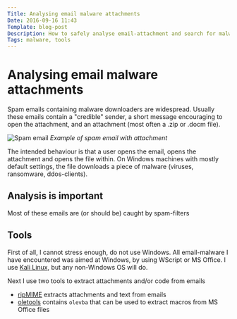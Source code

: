 ```yaml
---
Title: Analysing email malware attachments
Date: 2016-09-16 11:43
Template: blog-post
Description: How to safely analyse email-attachment and search for malware downloaders
Tags: malware, tools
---
```


# Analysing email malware attachments
Spam emails containing malware downloaders are widespread. Usually these emails contain a "credible" sender, a short message encouraging to open the attachment, and an attachment (most often a .zip or .docm file).

![Spam email](%base_url%/assets/spam-email-example1.png)
*Example of spam email with attachment*

The intended behaviour is that a user opens the email, opens the attachment and opens the file within. On Windows machines with mostly default settings, the file downloads a piece of malware (viruses, ransomware, ddos-clients).

## Analysis is important
Most of these emails are (or should be) caught by spam-filters

## Tools
First of all, I cannot stress enough, do not use Windows. All email-malware I have encountered was aimed at Windows, by using WScript or MS Office. I use [Kali Linux](https://www.kali.org), but any non-Windows OS will do.

Next I use two tools to extract attachments and/or code from emails
- [ripMIME](http://www.pldaniels.com/ripmime/) extracts attachments and text from emails
- [oletools](https://github.com/decalage2/oletools) contains `olevba` that can be used to extract macros from MS Office files
